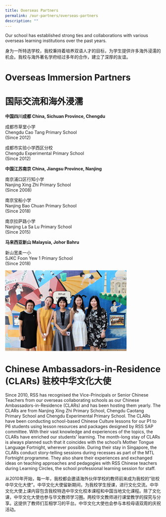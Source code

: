 ```yaml
---
title: Overseas Partners
permalink: /our-partners/overseas-partners
description: ""
---
```

Our school has established strong ties and collaborations with various overseas learning institutions over the past years.

身为一所特选学校，我校秉持着培养双语人才的目标，为学生提供许多海外浸濡的机会。我校与海外著名学府经过多年的合作，建立了深厚的友谊。

# Overseas Immersion Partners 
# 国际交流和海外浸濡

**中国四川成都 China, Sichuan Province, Chengdu**

成都市草堂小学
<br>Chengdu Cao Tang Primary School
<br>(Since 2012)

成都市实验小学西区分校
<br>Chengdu Experimental Primary School
<br>(Since 2012)

**中国江苏南京 China, Jiangsu Province, Nanjing**

南京浦口区行知小学
<br>Nanjing Xing Zhi Primary School
<br>(Since 2008)

南京宝船小学
<br>Nanjing Bao Chuan Primary School
<br>(Since 2018)

南京拉萨路小学
<br>Nanjing La Sa Lu Primary School
<br>(Since 2015)

**马来西亚新山 Malaysia, Johor Bahru**

新山宽柔一小
<br>SJKC Foon Yew 1 Primary School
<br>(Since 2018)

![](/images/Overseas%20Partners.png)

# Chinese Ambassadors-in-Residence (CLARs) 驻校中华文化大使

Since 2010, RSS has recognised the Vice-Principals or Senior Chinese Teachers from our overseas collaborating schools as our Chinese Ambassadors-in-Residence (CLARs) and has been hosting them yearly. The CLARs are from Nanjing Xing Zhi Primary School, Chengdu Caotang Primary School and Chengdu Experimental Primary School. The CLARs have been conducting school-based Chinese Culture lessons for our P1 to P6 students using lesson resources and packages designed by RSS SAP committee. With their vast knowledge and experiences of the topics, the CLARs have enriched our students’ learning. The month-long stay of CLARs is always planned such that it coincides with the school’s Mother Tongue Language Fortnight, wherever possible. During their stay in Singapore, the CLARs conduct story-telling sessions during recesses as part of the MTL Fortnight programme. They also share their experiences and exchanged ideas on teaching approaches and pedagogies with RSS Chinese teachers during Learning Circles, the school professional learning session for staff.

从2010年开始，每一年，我校都会邀请海外伙伴学校的教师前来成为我校的“驻校中华文化大使”。中华文化大使留新期间，为我校学生授课，进行文化交流。中华文化大使上课内容包含我校特选中华文化校本课程和中国当地文化课程。除了文化课，中华文化大使也参与华文教师学习圈。两校华文教师进行课堂教学的探究与分享。这提供了教师们互相学习的平台。中华文化大使也会参与本校母语双周的庆祝活动。
